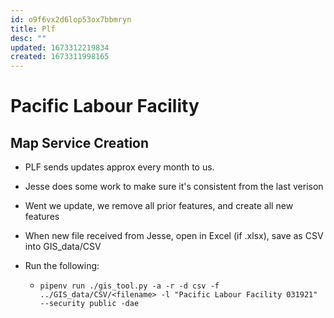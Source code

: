 ```yaml
---
id: o9f6vx2d6lop53ox7bbmryn
title: Plf
desc: ""
updated: 1673312219834
created: 1673311998165
---
```


# Pacific Labour Facility

## Map Service Creation

- PLF sends updates approx every month to us.
- Jesse does some work to make sure it's consistent from the last verison
- Went we update, we remove all prior features, and create all new features
- When new file received from Jesse, open in Excel (if .xlsx), save as CSV into GIS_data/CSV
- Run the following:

  - ```
    pipenv run ./gis_tool.py -a -r -d csv -f ../GIS_data/CSV/<filename> -l "Pacific Labour Facility 031921" --security public -dae

    ```
